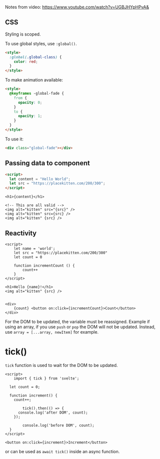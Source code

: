 Notes from video:
https://www.youtube.com/watch?v=UGBJHYpHPvA&

## CSS

Styling is scoped.

To use global styles, use `:global()`.

```html
<style>
  :global(.global-class) {
    color: red;
  }
</style>
```

To make animation available:

```html
<style>
  @keyframes -global-fade {
    from {
      opacity: 0;
    }
    to {
      opacity: 1;
    }
  }
</style>
```

To use it:

```html
<div class="global-fade"></div>
```

## Passing data to component

```html
<script>
  let content = "Hello World";
  let src = "https://placekitten.com/200/300";
</script>
```

```svelte
<h1>{content}</h1>

<!-- This are all valid -->
<img alt="kitten" src="{src}" />
<img alt="kitten" src={src} />
<img alt="kitten" {src} />
```

## Reactivity

```svelte
<script>
	let name = 'world';
	let src = "https://placekitten.com/200/300"
	let count = 0

	function incrementCount () {
		count++
	}
</script>

<h1>Hello {name}!</h1>
<img alt="kitten" {src} />


<div>
	{count} <button on:click={incrementCount}>Count</button>
</div>
```

For the DOM to be updated, the variable must be reassigned.
Example if using an array, if you use `push` or `pop` the DOM will not be updated.
Instead, use `array = [...array, newItem]` for example.

# tick()

`tick` function is used to wait for the DOM to be updated.

```svelte
<script>
	import { tick } from 'svelte';

  let count = 0;

  function increment() {
    count++;

		tick().then(() => {
      console.log('after DOM', count);
    });

		console.log('before DOM', count);
  }
</script>

<button on:click={increment}>Increment</button>
```

or can be used as `await tick()` inside an async function.
